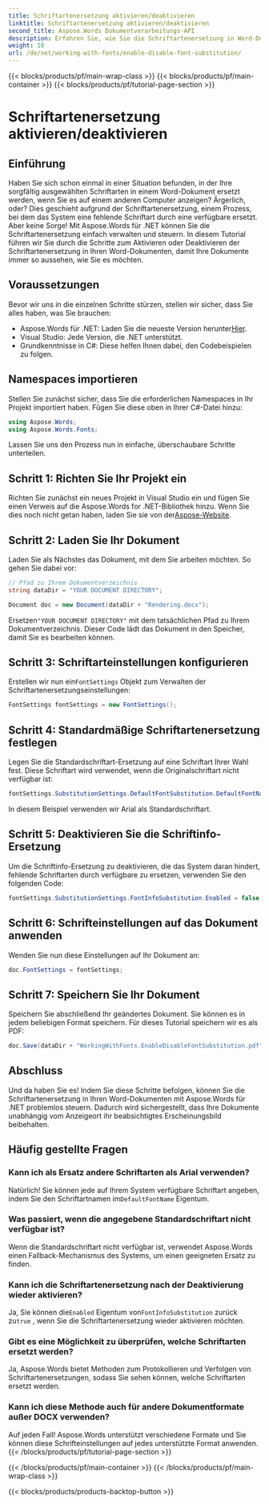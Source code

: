 ```yaml
---
title: Schriftartenersetzung aktivieren/deaktivieren
linktitle: Schriftartenersetzung aktivieren/deaktivieren
second_title: Aspose.Words Dokumentverarbeitungs-API
description: Erfahren Sie, wie Sie die Schriftartenersetzung in Word-Dokumenten mit Aspose.Words für .NET aktivieren oder deaktivieren. Stellen Sie sicher, dass Ihre Dokumente auf allen Plattformen einheitlich aussehen.
weight: 10
url: /de/net/working-with-fonts/enable-disable-font-substitution/
---
```


{{< blocks/products/pf/main-wrap-class >}}
{{< blocks/products/pf/main-container >}}
{{< blocks/products/pf/tutorial-page-section >}}

# Schriftartenersetzung aktivieren/deaktivieren

## Einführung

Haben Sie sich schon einmal in einer Situation befunden, in der Ihre sorgfältig ausgewählten Schriftarten in einem Word-Dokument ersetzt werden, wenn Sie es auf einem anderen Computer anzeigen? Ärgerlich, oder? Dies geschieht aufgrund der Schriftartenersetzung, einem Prozess, bei dem das System eine fehlende Schriftart durch eine verfügbare ersetzt. Aber keine Sorge! Mit Aspose.Words für .NET können Sie die Schriftartenersetzung einfach verwalten und steuern. In diesem Tutorial führen wir Sie durch die Schritte zum Aktivieren oder Deaktivieren der Schriftartenersetzung in Ihren Word-Dokumenten, damit Ihre Dokumente immer so aussehen, wie Sie es möchten.

## Voraussetzungen

Bevor wir uns in die einzelnen Schritte stürzen, stellen wir sicher, dass Sie alles haben, was Sie brauchen:

-  Aspose.Words für .NET: Laden Sie die neueste Version herunter[Hier](https://releases.aspose.com/words/net/).
- Visual Studio: Jede Version, die .NET unterstützt.
- Grundkenntnisse in C#: Diese helfen Ihnen dabei, den Codebeispielen zu folgen.

## Namespaces importieren

Stellen Sie zunächst sicher, dass Sie die erforderlichen Namespaces in Ihr Projekt importiert haben. Fügen Sie diese oben in Ihrer C#-Datei hinzu:

```csharp
using Aspose.Words;
using Aspose.Words.Fonts;
```

Lassen Sie uns den Prozess nun in einfache, überschaubare Schritte unterteilen.

## Schritt 1: Richten Sie Ihr Projekt ein

Richten Sie zunächst ein neues Projekt in Visual Studio ein und fügen Sie einen Verweis auf die Aspose.Words for .NET-Bibliothek hinzu. Wenn Sie dies noch nicht getan haben, laden Sie sie von der[Aspose-Website](https://releases.aspose.com/words/net/).

## Schritt 2: Laden Sie Ihr Dokument

Laden Sie als Nächstes das Dokument, mit dem Sie arbeiten möchten. So gehen Sie dabei vor:

```csharp
// Pfad zu Ihrem Dokumentverzeichnis
string dataDir = "YOUR DOCUMENT DIRECTORY";

Document doc = new Document(dataDir + "Rendering.docx");
```

 Ersetzen`"YOUR DOCUMENT DIRECTORY"` mit dem tatsächlichen Pfad zu Ihrem Dokumentverzeichnis. Dieser Code lädt das Dokument in den Speicher, damit Sie es bearbeiten können.

## Schritt 3: Schriftarteinstellungen konfigurieren

 Erstellen wir nun ein`FontSettings` Objekt zum Verwalten der Schriftartenersetzungseinstellungen:

```csharp
FontSettings fontSettings = new FontSettings();
```

## Schritt 4: Standardmäßige Schriftartenersetzung festlegen

Legen Sie die Standardschriftart-Ersetzung auf eine Schriftart Ihrer Wahl fest. Diese Schriftart wird verwendet, wenn die Originalschriftart nicht verfügbar ist:

```csharp
fontSettings.SubstitutionSettings.DefaultFontSubstitution.DefaultFontName = "Arial";
```

In diesem Beispiel verwenden wir Arial als Standardschriftart.

## Schritt 5: Deaktivieren Sie die Schriftinfo-Ersetzung

Um die Schriftinfo-Ersetzung zu deaktivieren, die das System daran hindert, fehlende Schriftarten durch verfügbare zu ersetzen, verwenden Sie den folgenden Code:

```csharp
fontSettings.SubstitutionSettings.FontInfoSubstitution.Enabled = false;
```

## Schritt 6: Schrifteinstellungen auf das Dokument anwenden

Wenden Sie nun diese Einstellungen auf Ihr Dokument an:

```csharp
doc.FontSettings = fontSettings;
```

## Schritt 7: Speichern Sie Ihr Dokument

Speichern Sie abschließend Ihr geändertes Dokument. Sie können es in jedem beliebigen Format speichern. Für dieses Tutorial speichern wir es als PDF:

```csharp
doc.Save(dataDir + "WorkingWithFonts.EnableDisableFontSubstitution.pdf");
```

## Abschluss

Und da haben Sie es! Indem Sie diese Schritte befolgen, können Sie die Schriftartenersetzung in Ihren Word-Dokumenten mit Aspose.Words für .NET problemlos steuern. Dadurch wird sichergestellt, dass Ihre Dokumente unabhängig vom Anzeigeort ihr beabsichtigtes Erscheinungsbild beibehalten.

## Häufig gestellte Fragen

### Kann ich als Ersatz andere Schriftarten als Arial verwenden?

 Natürlich! Sie können jede auf Ihrem System verfügbare Schriftart angeben, indem Sie den Schriftartnamen im`DefaultFontName` Eigentum.

### Was passiert, wenn die angegebene Standardschriftart nicht verfügbar ist?

Wenn die Standardschriftart nicht verfügbar ist, verwendet Aspose.Words einen Fallback-Mechanismus des Systems, um einen geeigneten Ersatz zu finden.

### Kann ich die Schriftartenersetzung nach der Deaktivierung wieder aktivieren?

 Ja, Sie können die`Enabled` Eigentum von`FontInfoSubstitution` zurück zu`true` , wenn Sie die Schriftartenersetzung wieder aktivieren möchten.

### Gibt es eine Möglichkeit zu überprüfen, welche Schriftarten ersetzt werden?

Ja, Aspose.Words bietet Methoden zum Protokollieren und Verfolgen von Schriftartenersetzungen, sodass Sie sehen können, welche Schriftarten ersetzt werden.

### Kann ich diese Methode auch für andere Dokumentformate außer DOCX verwenden?

Auf jeden Fall! Aspose.Words unterstützt verschiedene Formate und Sie können diese Schrifteinstellungen auf jedes unterstützte Format anwenden.
{{< /blocks/products/pf/tutorial-page-section >}}

{{< /blocks/products/pf/main-container >}}
{{< /blocks/products/pf/main-wrap-class >}}

{{< blocks/products/products-backtop-button >}}
